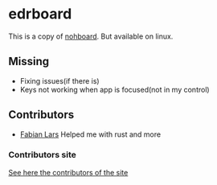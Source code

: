 # edrboard
This is a copy of [nohboard](https://github.com/ThoNohT/NohBoard). But available on linux.

## Missing
* Fixing issues(if there is)
* Keys not working when app is focused(not in my control)


## Contributors

* [Fabian Lars](https://github.com/fabianlars) Helped me with rust and more

### Contributors site
[See here the contributors of the site](./docs/README.md)